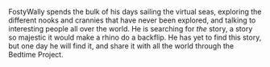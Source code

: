 FostyWally spends the bulk of his days sailing the virtual seas, exploring the
different nooks and crannies that have never been explored, and talking to
interesting people all over the world. He is searching for _the_ story, a story
so majestic it would make a rhino do a backflip. He has yet to find this story,
but one day he will find it, and share it with all the world through the Bedtime
Project.
